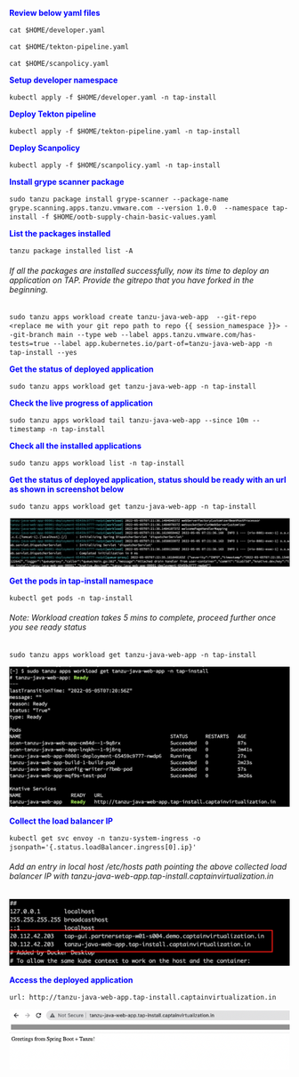 <p style="color:blue"><strong> Review below yaml files </strong></p>

```execute
cat $HOME/developer.yaml
```

```execute
cat $HOME/tekton-pipeline.yaml
```

```execute
cat $HOME/scanpolicy.yaml
```

<p style="color:blue"><strong> Setup developer namespace </strong></p>

```execute
kubectl apply -f $HOME/developer.yaml -n tap-install
```

<p style="color:blue"><strong> Deploy Tekton pipeline </strong></p>

```execute
kubectl apply -f $HOME/tekton-pipeline.yaml -n tap-install
```

<p style="color:blue"><strong> Deploy Scanpolicy </strong></p>

```execute
kubectl apply -f $HOME/scanpolicy.yaml -n tap-install
```

<p style="color:blue"><strong> Install grype scanner package </strong></p>

```execute
sudo tanzu package install grype-scanner --package-name grype.scanning.apps.tanzu.vmware.com --version 1.0.0  --namespace tap-install -f $HOME/ootb-supply-chain-basic-values.yaml
```

<p style="color:blue"><strong> List the packages installed </strong></p>

```execute
tanzu package installed list -A
```

###### If all the packages are installed successfully, now its time to deploy an application on TAP. Provide the gitrepo that you have forked in the beginning. 


```copy-and-edit
sudo tanzu apps workload create tanzu-java-web-app  --git-repo <replace me with your git repo path to repo {{ session_namespace }}> --git-branch main --type web --label apps.tanzu.vmware.com/has-tests=true --label app.kubernetes.io/part-of=tanzu-java-web-app -n tap-install --yes
```

<p style="color:blue"><strong> Get the status of deployed application </strong></p>

```execute
sudo tanzu apps workload get tanzu-java-web-app -n tap-install
```

<p style="color:blue"><strong> Check the live progress of application</strong></p>

```execute-2
sudo tanzu apps workload tail tanzu-java-web-app --since 10m --timestamp -n tap-install
```

<p style="color:blue"><strong> Check all the installed applications </strong></p>

```execute
sudo tanzu apps workload list -n tap-install
```

<p style="color:blue"><strong> Get the status of deployed application, status should be ready with an url as shown in screenshot below </strong></p>

```execute
sudo tanzu apps workload get tanzu-java-web-app -n tap-install
```

![Local host](images/tap-workload-2.png)

<p style="color:blue"><strong> Get the pods in tap-install namespace </strong></p>

```execute
kubectl get pods -n tap-install
```

###### Note: Workload creation takes 5 mins to complete, proceed further once you see ready status

```execute
sudo tanzu apps workload get tanzu-java-web-app -n tap-install
```

![Local host](images/workload-create.png)

<p style="color:blue"><strong> Collect the load balancer IP </strong></p>

```execute
kubectl get svc envoy -n tanzu-system-ingress -o jsonpath='{.status.loadBalancer.ingress[0].ip}'
```

###### Add an entry in local host /etc/hosts path pointing the above collected load balancer IP with tanzu-java-web-app.tap-install.captainvirtualization.in

![Local host](images/tap-workload-4.png)

<p style="color:blue"><strong> Access the deployed application </strong></p>

```dashboard:open-url
url: http://tanzu-java-web-app.tap-install.captainvirtualization.in
```

![Local host](images/tap-workload-3.png)
